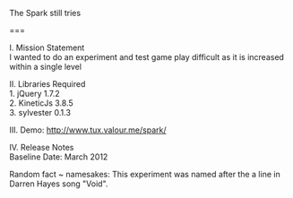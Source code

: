 The Spark still tries

===

I. Mission Statement<br />
    I wanted to do an experiment and test game play difficult as it is increased within a single level
    

II. Libraries Required<br />
    1. jQuery 1.7.2<br />
    2. KineticJs 3.8.5<br />
    3. sylvester 0.1.3<br />

III. Demo: http://www.tux.valour.me/spark/

IV. Release Notes<br />
    Baseline Date: March 2012

Random fact ~ namesakes: This experiment was named after the a line in Darren Hayes song "Void".
